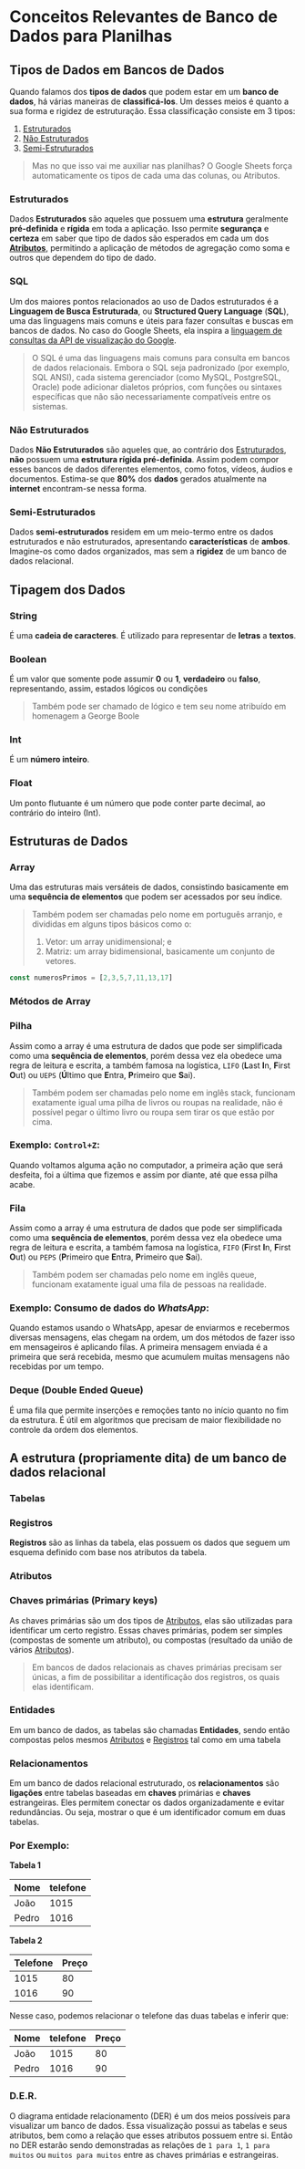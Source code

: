 # Conceitos Relevantes de Banco de Dados para Planilhas

## Tipos de Dados em Bancos de Dados

Quando falamos dos **tipos de dados** que podem estar em um **banco de dados**, há várias maneiras de **classificá-los**. Um desses meios é quanto a sua forma e rigidez de estruturação. Essa classificação consiste em 3 tipos:

1. [Estruturados](./DBConcepts.md#estruturados)
2. [Não Estruturados](./DBConcepts.md#não-estruturados)
3. [Semi-Estruturados](./DBConcepts.md#semi-estruturados)

> Mas no que isso vai me auxiliar nas planilhas?
O Google Sheets força automaticamente os tipos de cada uma das colunas, ou Atributos.
> 

### Estruturados

Dados **Estruturados** são aqueles que possuem uma **estrutura** geralmente **pré-definida** e **rígida** em toda a aplicação. Isso permite **segurança** e **certeza** em saber que tipo de dados são esperados em cada um dos [**Atributos**](./DBConcepts.md#atributos), permitindo a aplicação de métodos de agregação como soma e outros que dependem do tipo de dado.

### SQL

Um dos maiores pontos relacionados ao uso de Dados estruturados é a **Linguagem de Busca Estruturada**, ou **Structured Query Language** (**SQL**), uma das linguagens mais comuns e úteis para fazer consultas e buscas em bancos de dados. No caso do Google Sheets, ela inspira a [linguagem de consultas da API de visualização do Google](https://developers.google.com/chart/interactive/docs/querylanguage?hl=pt-br).

> O SQL é uma das linguagens mais comuns para consulta em bancos de dados relacionais. Embora o SQL seja padronizado (por exemplo, SQL ANSI), cada sistema gerenciador (como MySQL, PostgreSQL, Oracle) pode adicionar dialetos próprios, com funções ou sintaxes específicas que não são necessariamente compatíveis entre os sistemas.
> 

### Não Estruturados

Dados **Não Estruturados** são aqueles que, ao contrário dos [Estruturados](./DBConcepts.md#estruturados), **não** possuem uma **estrutura rígida pré-definida**. Assim podem compor esses bancos de dados diferentes elementos, como fotos, vídeos, áudios e documentos. Estima-se que **80%** dos **dados** gerados atualmente na **internet** encontram-se nessa forma.

### Semi-Estruturados

Dados **semi-estruturados** residem em um meio-termo entre os dados estruturados e não estruturados, apresentando **características** de **ambos**. Imagine-os como dados organizados, mas sem a **rigidez** de um banco de dados relacional.

## Tipagem dos Dados

### String

É uma **cadeia de caracteres**. É utilizado para representar de **letras** a **textos**.

### Boolean

É um valor que somente pode assumir **0** ou **1**, **verdadeiro** ou **falso**, representando, assim, estados lógicos ou condições

> Também pode ser chamado de lógico e tem seu nome atribuído em homenagem a George Boole
> 

### Int

É um **número inteiro**.

### Float

Um ponto flutuante é um número que pode conter parte decimal, ao contrário do inteiro (Int).

## Estruturas de Dados

### Array

Uma das estruturas mais versáteis de dados, consistindo basicamente em uma **sequência de elementos** que podem ser acessados por seu índice.

> Também podem ser chamadas pelo nome em português arranjo, e divididas em alguns tipos básicos como o:
> 
> 1. Vetor: um array unidimensional; e
> 2. Matriz: um array bidimensional, basicamente um conjunto de vetores.

```jsx
const numerosPrimos = [2,3,5,7,11,13,17]
```

### Métodos de Array

### Pilha

Assim como a array é uma estrutura de dados que pode ser simplificada como uma **sequência de elementos**, porém dessa vez ela obedece uma regra de leitura e escrita, a também famosa na logística, `LIFO` (**L**ast **I**n, **F**irst **O**ut) ou `UEPS` (**Ú**ltimo que **E**ntra, **P**rimeiro que **S**ai).

> Também podem ser chamadas pelo nome em inglês stack, funcionam exatamente igual uma pilha de livros ou roupas na realidade, não é possível pegar o último livro ou roupa sem tirar os que estão por cima.
> 

### Exemplo: `Control+Z`:

Quando voltamos alguma ação no computador, a primeira ação que será desfeita, foi a última que fizemos e assim por diante, até que essa pilha acabe.

### Fila

Assim como a array é uma estrutura de dados que pode ser simplificada como uma **sequência de elementos**, porém dessa vez ela obedece uma regra de leitura e escrita, a também famosa na logística, `FIFO` (**F**irst **I**n, **F**irst **O**ut) ou `PEPS` (**P**rimeiro que **E**ntra, **P**rimeiro que **S**ai).

> Também podem ser chamadas pelo nome em inglês queue, funcionam exatamente igual uma fila de pessoas na realidade.
> 

### Exemplo: Consumo de dados do ***WhatsApp***:

Quando estamos usando o WhatsApp, apesar de enviarmos e recebermos diversas mensagens, elas chegam na ordem, um dos métodos de fazer isso em mensageiros é aplicando filas. A primeira mensagem enviada é a primeira que será recebida, mesmo que acumulem muitas mensagens não recebidas por um tempo.

### Deque (Double Ended Queue)

É uma fila que permite inserções e remoções tanto no início quanto no fim da estrutura. É útil em algoritmos que precisam de maior flexibilidade no controle da ordem dos elementos.

## A estrutura (propriamente dita) de um banco de dados relacional

### Tabelas

### Registros

**Registros** são as linhas da tabela, elas possuem os dados que seguem um esquema definido com base nos atributos da tabela.

### Atributos

### Chaves primárias (Primary keys)

As chaves primárias são um dos tipos de [Atributos](./DBConcepts.md#atributos), elas são utilizadas para identificar um certo registro. Essas chaves primárias, podem ser simples (compostas de somente um atributo), ou compostas (resultado da união de vários [Atributos](./DBConcepts.md#atributos)).

> Em bancos de dados relacionais as chaves primárias precisam ser únicas, a fim de possibilitar a identificação dos registros, os quais elas identificam.
> 

### Entidades

Em um banco de dados, as tabelas são chamadas **Entidades**, sendo então compostas pelos mesmos [Atributos](./DBConcepts.md#atributos) e [Registros](./DBConcepts.md#registros) tal como em uma tabela

### Relacionamentos

Em um banco de dados relacional estruturado, os **relacionamentos** são **ligações** entre tabelas baseadas em **chaves** primárias e **chaves** estrangeiras. Eles permitem conectar os dados organizadamente e evitar redundâncias. Ou seja, mostrar o que é um identificador comum em duas tabelas.

### Por Exemplo:

**Tabela 1**

| Nome | telefone |
| --- | --- |
| João | 1015 |
| Pedro | 1016 |

**Tabela 2**

| Telefone | Preço |
| --- | --- |
| 1015 | 80 |
| 1016 | 90 |

Nesse caso, podemos relacionar o telefone das duas tabelas e inferir que:

| Nome | telefone | Preço |
| --- | --- | --- |
| João | 1015 | 80 |
| Pedro | 1016 | 90 |

### D.E.R.

O diagrama entidade relacionamento (DER) é um dos meios possíveis para visualizar um banco de dados. Essa visualização possui as tabelas e seus atributos, bem como a relação que esses atributos possuem entre si.
Então no DER estarão sendo demonstradas as relações de `1 para 1`, `1 para muitos` ou `muitos para muitos` entre as chaves primárias e estrangeiras.
